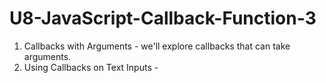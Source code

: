 # U8-JavaScript-Callback-Function-3

1. Callbacks with Arguments - we'll explore callbacks that can take arguments.
2. Using Callbacks on Text Inputs - 
 
